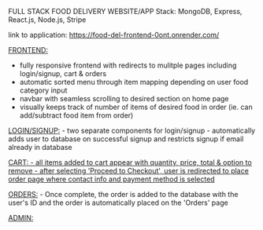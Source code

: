FULL STACK FOOD DELIVERY WEBSITE/APP
Stack: MongoDB, Express, React.js, Node.js, Stripe

link to application: https://food-del-frontend-0ont.onrender.com/

<ins>FRONTEND:</ins>
  - fully responsive frontend with redirects to mulitple pages including login/signup, cart & orders
  - automatic sorted menu through item mapping depending on user food category input
  - navbar with seamless scrolling to desired section on home page
  - visually keeps track of number of items of desired food in order (ie. can add/subtract food item from order)

  <ins>LOGIN/SIGNUP:</ins>
    - two separate components for login/signup
    - automatically adds user to database on successful signup and restricts signup if email already in database
    
  <ins>CART:<ins>
    - all items added to cart appear with quantity, price, total & option to remove
    - after selecting 'Proceed to Checkout', user is redirected to place order page where contact info and payment method is selected
  
  <ins>ORDERS:</ins>
    - Once complete, the order is added to the database with the user's ID and the order is automatically placed on the 'Orders' page

<ins>ADMIN:</ins>
